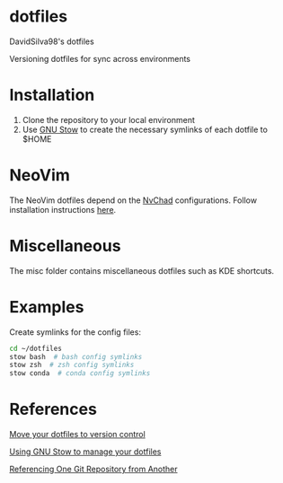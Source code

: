 # dotfiles
DavidSilva98's dotfiles

Versioning dotfiles for sync across environments

# Installation

1) Clone the repository to your local environment
2) Use [GNU Stow](https://www.gnu.org/software/stow/) to create the necessary symlinks of each dotfile to $HOME

# NeoVim

The NeoVim dotfiles depend on the [NvChad](https://github.com/NvChad/NvChad) configurations. Follow installation instructions [here](https://nvchad.github.io/getting-started/setup).

# Miscellaneous

The misc folder contains miscellaneous dotfiles such as KDE shortcuts.

# Examples
Create symlinks for the config files:
```bash
cd ~/dotfiles
stow bash  # bash config symlinks
stow zsh  # zsh config symlinks
stow conda  # conda config symlinks
```

# References

[Move your dotfiles to version control](https://opensource.com/article/19/3/move-your-dotfiles-version-control)

[Using GNU Stow to manage your dotfiles](http://brandon.invergo.net/news/2012-05-26-using-gnu-stow-to-manage-your-dotfiles.html)

[Referencing One Git Repository from Another](https://www.pluralsight.com/guides/reference-one-git-repository-from-another)

